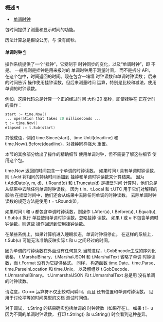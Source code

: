 ### 概述 [¶ ](https://pkg.go.dev/time#pkg-overview)

- ​		  [单调时钟 ](https://pkg.go.dev/time#hdr-Monotonic_Clocks) 	

包时间提供了测量和显示时间的功能。 

历法计算总是假设公历，与 没有闰秒。 

#### 单调时钟 [¶ ](https://pkg.go.dev/time#hdr-Monotonic_Clocks)

操作系统提供了一个“挂钟”，它受制于 时钟同步的变化，以及“单调时钟”，即 不是。  一般规则是挂钟是用来报时的 单调时钟用于测量时间。  而不是拆分 API， 在这个包中，时间返回的时间。现在包含一堵墙 时钟读数和单调时钟读数；  后来的时间告诉 操作使用挂钟读数，但后来测量时间 运算，特别是比较和减法，使用 单调的时钟读数。 

例如，这段代码总是计算一个正的经过时间 大约 20 毫秒，即使挂钟在 正在计时的操作： 

```go
start := time.Now()
... operation that takes 20 milliseconds ...
t := time.Now()
elapsed := t.Sub(start)
```

其他成语，例如 time.Since(start)、time.Until(deadline) 和 time.Now().Before(deadline)，对挂钟同样强大 重置。 

本节的其余部分给出了操作的精确细节 使用单调时钟，但不需要了解这些细节 使用这个包。 

time.Now 返回的时间包含一个单调的时钟读数。 如果时间 t 具有单调时钟读数，则 t.Add 将相同的持续时间添加到 挂钟和单调时钟读数来计算结果。 因为 t.AddDate(y, m, d)、t.Round(d) 和 t.Truncate(d) 是挂壁时间 计算时，他们总是从结果中去除任何单调时钟读数。 因为 t.In、t.Local 和 t.UTC 用于它们对解释的影响 在挂壁时间中，他们还会从结果中去除任何单调的时钟读数。 去除单调时钟读数的规范方法是使用 t = t.Round(0)。 

如果时间 t 和 u 都包含单调时钟读数，则操作 t.After(u), t.Before(u), t.Equal(u), t.Sub(u) 执行 单独使用单调时钟读数，忽略挂钟 读数。  如果 t 或 u 不包含单调时钟读数，则这些 操作回退到使用挂钟读数。 

在某些系统上，如果计算机进入睡眠状态，单调时钟将停止。 在这样的系统上，t.Sub(u) 可能无法准确反映实际 t 和 u 之间经过的时间。 

因为单调的时钟读数在外面没有任何意义 当前进程，t.GobEncode生成的序列化表格， t.MarshalBinary、t.MarshalJSON 和 t.MarshalText 省略了单调 时钟读数，而 t.Format 没有为它提供格式。  同样， 构造函数 time.Date、time.Parse、time.ParseInLocation 和 time.Unix， 以及解组器 t.GobDecode、t.UnmarshalBinary。 t.UnmarshalJSON 和 t.UnmarshalText 总是用 没有单调的时钟读数。 

请注意，Go == 运算符不仅比较时间瞬间，而且 还有位置和单调时钟读数。  见 用于讨论平等的时间类型的文档 测试时间值。 

对于调试， t.String 的结果确实包括单调的 时钟读数（如果存在）。  如果 t != u 因为不同的单调时钟读数， 打印 t.String() 和 u.String() 时会看到这种差异。 

